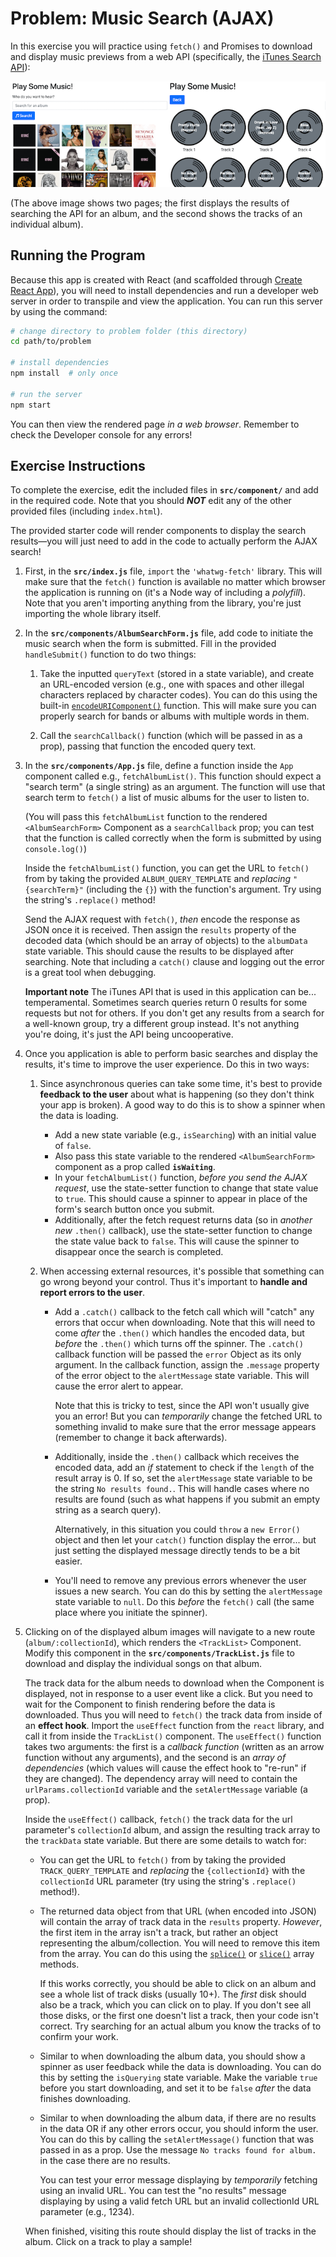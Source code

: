 # Problem: Music Search (AJAX)

In this exercise you will practice using `fetch()` and Promises to download and display music previews from a web API (specifically, the [iTunes Search API](https://affiliate.itunes.apple.com/resources/documentation/itunes-store-web-service-search-api/)):

![Example complete exercise](img/example-solution.png)

(The above image shows two pages; the first displays the results of searching the API for an album, and the second shows the tracks of an individual album).

## Running the Program
Because this app is created with React (and scaffolded through [Create React App](https://github.com/facebook/create-react-app)), you will need to install dependencies and run a developer web server in order to transpile and view the application. You can run this server by using the command:

```bash
# change directory to problem folder (this directory)
cd path/to/problem

# install dependencies
npm install  # only once

# run the server
npm start
```

You can then view the rendered page _in a web browser_. Remember to check the Developer console for any errors!

## Exercise Instructions
To complete the exercise, edit the included files in **`src/component/`** and add in the required code. Note that you should ___NOT___ edit any of the other provided files (including `index.html`).

The provided starter code will render components to display the search results&mdash;you will just need to add in the code to actually perform the AJAX search!

1. First, in the **`src/index.js`** file, `import` the `'whatwg-fetch'` library. This will make sure that the `fetch()` function is available no matter which browser the application is running on (it's a Node way of including a _polyfill_). Note that you aren't importing anything from the library, you're just importing the whole library itself.

2. In the **`src/components/AlbumSearchForm.js`** file, add code to initiate the music search when the form is submitted. Fill in the provided `handleSubmit()` function to do two things:

    1. Take the inputted `queryText` (stored in a state variable), and create an URL-encoded version (e.g., one with spaces and other illegal characters replaced by character codes). You can do this using the built-in [`encodeURIComponent()`](https://developer.mozilla.org/en-US/docs/Web/JavaScript/Reference/Global_Objects/encodeURIComponent) function. This will make sure you can properly search for bands or albums with multiple words in them.

    2. Call the `searchCallback()` function (which will be passed in as a prop), passing that function the encoded query text.

3. In the **`src/components/App.js`** file, define a function inside the `App` component called e.g., `fetchAlbumList()`. This function should expect a "search term" (a single string) as an argument. The function will use that search term to `fetch()` a list of music albums for the user to listen to.

    (You will pass this `fetchAlbumList` function to the rendered `<AlbumSearchForm>` Component as a `searchCallback` prop; you can test that the function is called correctly when the form is submitted by using `console.log()`)

    Inside the `fetchAlbumList()` function, you can get the URL to `fetch()` from by taking the provided `ALBUM_QUERY_TEMPLATE` and _replacing_ `"{searchTerm}"` (including the `{}`) with the function's argument. Try using the string's `.replace()` method!
    
    Send the AJAX request with `fetch()`, _then_ encode the response as JSON once it is received. Then assign the `results` property of the decoded data (which should be an array of objects) to the `albumData` state variable. This should cause the results to be displayed after searching. Note that including a `catch()` clause and logging out the error is a great tool when debugging.

    **Important note** The iTunes API that is used in this application can be... temperamental. Sometimes search queries return 0 results for some requests but not for others. If you don't get any results from a search for a well-known group, try a different group instead. It's not anything you're doing, it's just the API being uncooperative. 

4.  Once you application is able to perform basic searches and display the results, it's time to improve the user experience. Do this in two ways:

    1. Since asynchronous queries can take some time, it's best to provide **feedback to the user** about what is happening (so they don't think your app is broken). A good way to do this is to show a spinner when the data is loading.

        - Add a new state variable (e.g., `isSearching`) with an initial value of `false`. 
        - Also pass this state variable to the rendered `<AlbumSearchForm>` component as a prop called **`isWaiting`**.
        - In your `fetchAlbumList()` function, _before you send the AJAX request_, use the state-setter function to change that state value to `true`. This should cause a spinner to appear in place of the form's search button once you submit.
        - Additionally, after the fetch request returns data (so in *another new* `.then()` callback), use the state-setter function to change the state value back to `false`. This will cause the spinner to disappear once the search is completed.
    
    2. When accessing external resources, it's possible that something can go wrong beyond your control. Thus it's important to **handle and report errors to the user**.

        - Add a `.catch()` callback to the fetch call which will "catch" any errors that occur when downloading. Note that this will need to come _after_ the `.then()` which handles the encoded data, but _before_ the `.then()` which turns off the spinner. The `.catch()` callback function will be passed the `error` Object as its only argument. In the callback function, assign the `.message` property of the error object to the `alertMessage` state variable. This will cause the error alert to appear.

            Note that this is tricky to test, since the API won't usually give you an error! But you can _temporarily_ change the fetched URL to something invalid to make sure that the error message appears (remember to change it back afterwards).

        - Additionally, inside the `.then()` callback which receives the encoded data, add an _if_ statement to check if the `length` of the result array is 0. If so, set the `alertMessage` state variable to be the string `No results found.`. This will handle cases where no results are found (such as what happens if you submit an empty string as a search query).

            Alternatively, in this situation you could `throw` a `new Error()` object and then let your `catch()` function display the error... but just setting the displayed message directly tends to be a bit easier.

        - You'll need to remove any previous errors whenever the user issues a new search. You can do this by setting the `alertMessage` state variable to `null`. Do this _before_ the `fetch()` call (the same place where you initiate the spinner).

5. Clicking on of the displayed album images will navigate to a new route (`album/:collectionId`), which renders the `<TrackList>` Component. Modify this component in the **`src/components/TrackList.js`** file to download and display the individual songs on that album.

    The track data for the album needs to download when the Component is displayed, not in response to a user event like a click. But you need to wait for the Component to finish rendering before the data is downloaded. Thus you will need to `fetch()` the track data from inside of an **effect hook**. Import the `useEffect` function from the `react` library, and call it from inside the `TrackList()` component. The `useEffect()` function takes two arguments: the first is a _callback function_ (written as an arrow function without any arguments), and the second is an _array of dependencies_ (which values will cause the effect hook to "re-run" if they are changed). The dependency array will need to contain the `urlParams.collectionId` variable and the `setAlertMessage` variable (a prop).

    Inside the `useEffect()` callback, `fetch()` the track data for the url parameter's `collectionId` album, and assign the resulting track array to the `trackData` state variable. But there are some details to watch for:

    - You can get the URL to `fetch()` from by taking the provided `TRACK_QUERY_TEMPLATE` and _replacing_ the `{collectionId}` with the `collectionId` URL parameter (try using the string's `.replace()` method!).
    - The returned data object from that URL (when encoded into JSON) will contain the array of track data in the `results` property. _However_, the first item in the array isn't a track, but rather an object representing the album/collection. You will need to remove this item from the array. You can do this using the [`splice()`](https://developer.mozilla.org/en-US/docs/Web/JavaScript/Reference/Global_Objects/Array/splice) or [`slice()`](https://developer.mozilla.org/en-US/docs/Web/JavaScript/Reference/Global_Objects/Array/slice) array methods.

        If this works correctly, you should be able to click on an album and see a whole list of track disks (usually 10+). The _first_ disk should also be a track, which you can click on to play. If you don't see all those disks, or the first one doesn't list a track, then your code isn't correct. Try searching for an actual album you know the tracks of to confirm your work.

    - Similar to when downloading the album data, you should show a spinner as user feedback while the data is downloading. You can do this by setting the `isQuerying` state variable. Make the variable `true` before you start downloading, and set it to be `false` _after_ the data finishes downloading.
    - Similar to when downloading the album data, if there are no results in the data OR if any other errors occur, you should inform the user. You can do this by calling the `setAlertMessage()` function that was passed in as a prop. Use the message `No tracks found for album.` in the case there are no results.
    
        You can test your error message displaying by _temporarily_ fetching using an invalid URL. You can test the "no results" message displaying by using a valid fetch URL but an invalid collectionId URL parameter (e.g., 1234).

    When finished, visiting this route should display the list of tracks in the album. Click on a track to play a sample!

